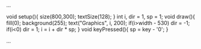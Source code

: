 ...

void setup(){
  size(800,300);
  textSize(128);
}
int i, dir = 1, sp = 1;
void draw(){
  fill(0);
  background(255);
  text("Graphics", i, 200);
  if(i>width - 530) dir = -1;
  if(i<0) dir = 1;
  i = i + dir * sp;
}
void keyPressed(){
  sp = key - '0';
}

...
